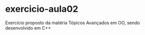 # exercicio-aula02
 Exercício proposto da matéria Tópicos Avançados em OO, sendo desenvolvido em C++
